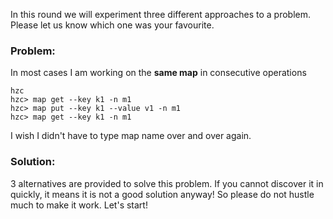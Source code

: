 In this round we will experiment three different approaches to a problem.
Please let us know which one was your favourite.

### Problem:
In most cases I am working on the **same map** in consecutive operations
```
hzc
hzc> map get --key k1 -n m1
hzc> map put --key k1 --value v1 -n m1
hzc> map get --key k1 -n m1
```
I wish I didn't have to type map name over and over again.

### Solution:
3 alternatives are provided to solve this problem.
If you cannot discover it in quickly, it means it is not a good solution anyway! So please do not hustle much to make it work.
Let's start!